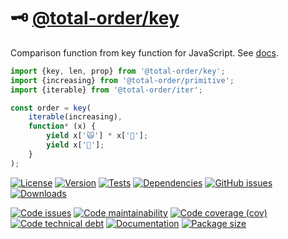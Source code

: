 :old_key: [@total-order/key](https://total-order.github.io/key)
==

Comparison function from key function for JavaScript.
See [docs](https://total-order.github.io/key/index.html).

```js
import {key, len, prop} from '@total-order/key';
import {increasing} from '@total-order/primitive';
import {iterable} from '@total-order/iter';

const order = key(
	iterable(increasing),
	function* (x) {
		yield x['🙀'] * x['🦿'];
		yield x['🤖'];
	}
);
```

[![License](https://img.shields.io/github/license/total-order/key.svg)](https://raw.githubusercontent.com/total-order/key/main/LICENSE)
[![Version](https://img.shields.io/npm/v/@total-order/key.svg)](https://www.npmjs.org/package/@total-order/key)
[![Tests](https://img.shields.io/github/workflow/status/total-order/key/ci:test?event=push&label=tests)](https://github.com/total-order/key/actions/workflows/ci:test.yml?query=branch:main)
[![Dependencies](https://img.shields.io/librariesio/github/total-order/key.svg)](https://github.com/total-order/key/network/dependencies)
[![GitHub issues](https://img.shields.io/github/issues/total-order/key.svg)](https://github.com/total-order/key/issues)
[![Downloads](https://img.shields.io/npm/dm/@total-order/key.svg)](https://www.npmjs.org/package/@total-order/key)

[![Code issues](https://img.shields.io/codeclimate/issues/total-order/key.svg)](https://codeclimate.com/github/total-order/key/issues)
[![Code maintainability](https://img.shields.io/codeclimate/maintainability/total-order/key.svg)](https://codeclimate.com/github/total-order/key/trends/churn)
[![Code coverage (cov)](https://img.shields.io/codecov/c/gh/total-order/key/main.svg)](https://codecov.io/gh/total-order/key)
[![Code technical debt](https://img.shields.io/codeclimate/tech-debt/total-order/key.svg)](https://codeclimate.com/github/total-order/key/trends/technical_debt)
[![Documentation](https://total-order.github.io/key/badge.svg)](https://total-order.github.io/key/source.html)
[![Package size](https://img.shields.io/bundlephobia/minzip/@total-order/key)](https://bundlephobia.com/result?p=@total-order/key)
